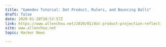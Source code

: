 ```yaml
---
title: "Gamedev Tutorial: Dot Product, Rulers, and Bouncing Balls"
draft: false
date: 2020-01-20T20:53:57Z
link: https://www.allenchou.net/2020/01/dot-product-projection-reflection/?utm_medium=RSS&utm_source=hune
site: www.allenchou.net
topic: Hacker News  

---
```

